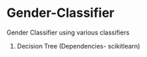 # Gender-Classifier
Gender Classifier using various classifiers

 1. Decision Tree (Dependencies- scikitlearn)
